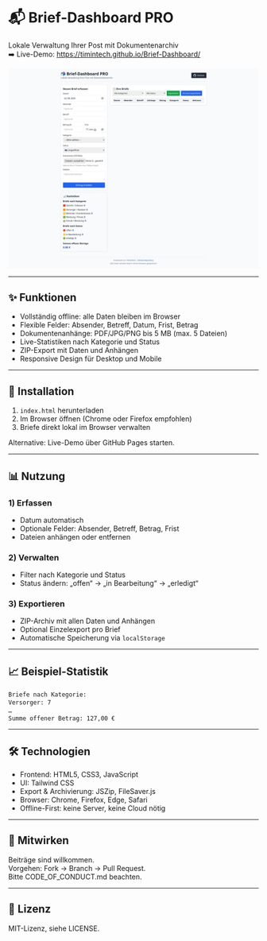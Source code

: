 # 📬 Brief-Dashboard PRO

Lokale Verwaltung Ihrer Post mit Dokumentenarchiv  
➡️ Live-Demo: https://timintech.github.io/Brief-Dashboard/

![Screenshot](screenshot.png)

---

## ✨ Funktionen
- Vollständig offline: alle Daten bleiben im Browser
- Flexible Felder: Absender, Betreff, Datum, Frist, Betrag
- Dokumentenanhänge: PDF/JPG/PNG bis 5 MB (max. 5 Dateien)
- Live-Statistiken nach Kategorie und Status
- ZIP-Export mit Daten und Anhängen
- Responsive Design für Desktop und Mobile

---

## 🚀 Installation
1. `index.html` herunterladen  
2. Im Browser öffnen (Chrome oder Firefox empfohlen)  
3. Briefe direkt lokal im Browser verwalten

Alternative: Live-Demo über GitHub Pages starten.

---

## 📊 Nutzung
### 1) Erfassen
- Datum automatisch
- Optionale Felder: Absender, Betreff, Betrag, Frist
- Dateien anhängen oder entfernen

### 2) Verwalten
- Filter nach Kategorie und Status
- Status ändern: „offen“ → „in Bearbeitung“ → „erledigt“

### 3) Exportieren
- ZIP-Archiv mit allen Daten und Anhängen
- Optional Einzelexport pro Brief
- Automatische Speicherung via `localStorage`

---

## 📈 Beispiel-Statistik
    Briefe nach Kategorie:
    Versorger: 7
    …
    Summe offener Betrag: 127,00 €

---

## 🛠️ Technologien
- Frontend: HTML5, CSS3, JavaScript
- UI: Tailwind CSS
- Export & Archivierung: JSZip, FileSaver.js
- Browser: Chrome, Firefox, Edge, Safari
- Offline-First: keine Server, keine Cloud nötig

---

## 🤝 Mitwirken
Beiträge sind willkommen.  
Vorgehen: Fork → Branch → Pull Request.  
Bitte CODE_OF_CONDUCT.md beachten.

---

## 📄 Lizenz
MIT-Lizenz, siehe LICENSE.
